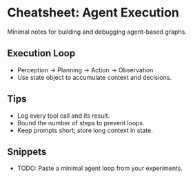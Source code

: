 # Cheatsheet: Agent Execution

Minimal notes for building and debugging agent-based graphs.

## Execution Loop
- Perception → Planning → Action → Observation
- Use state object to accumulate context and decisions.

## Tips
- Log every tool call and its result.
- Bound the number of steps to prevent loops.
- Keep prompts short; store long context in state.

## Snippets
- TODO: Paste a minimal agent loop from your experiments.
